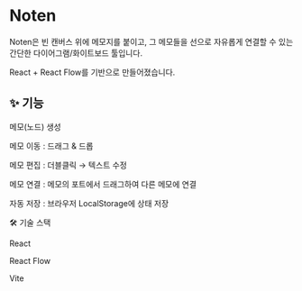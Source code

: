 # Noten

Noten은 빈 캔버스 위에 메모지를 붙이고, 그 메모들을 선으로 자유롭게 연결할 수 있는 간단한 다이어그램/화이트보드 툴입니다.

React + React Flow를 기반으로 만들어졌습니다.

## ✨ 기능

메모(노드) 생성

메모 이동 : 드래그 & 드롭

메모 편집 : 더블클릭 → 텍스트 수정

메모 연결 : 메모의 포트에서 드래그하여 다른 메모에 연결

자동 저장 : 브라우저 LocalStorage에 상태 저장

🛠️ 기술 스택

React

React Flow

Vite